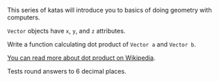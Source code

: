 This series of katas will introduce you to basics of doing geometry with computers.

`Vector` objects have `x`, `y`, and `z` attributes.

Write a function calculating dot product of `Vector a` and `Vector b`.

[You can read more about dot product on Wikipedia](https://en.wikipedia.org/wiki/Dot_product).

Tests round answers to 6 decimal places.
